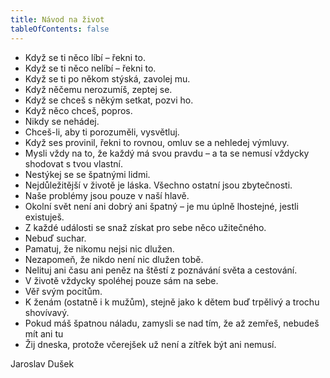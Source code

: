 ```yaml
---
title: Návod na život
tableOfContents: false
---
```


- Když se ti něco líbí – řekni to.
- Když se ti něco nelíbí – řekni to.
- Když se ti po někom stýská, zavolej mu.
- Když něčemu nerozumíš, zeptej se.
- Když se chceš s někým setkat, pozvi ho.
- Když něco chceš, popros.
- Nikdy se nehádej.
- Chceš-li, aby ti porozuměli, vysvětluj.
- Když ses provinil, řekni to rovnou, omluv se a nehledej výmluvy.
- Mysli vždy na to, že každý má svou pravdu – a ta se nemusí vždycky shodovat s tvou vlastní.
- Nestýkej se se špatnými lidmi.
- Nejdůležitější v životě je láska. Všechno ostatní jsou zbytečnosti.
- Naše problémy jsou pouze v naší hlavě.
- Okolní svět není ani dobrý ani špatný – je mu úplně lhostejné, jestli existuješ.
- Z každé události se snaž získat pro sebe něco užitečného.
- Nebuď suchar.
- Pamatuj, že nikomu nejsi nic dlužen.
- Nezapomeň, že nikdo není nic dlužen tobě.
- Nelituj ani času ani peněz na štěstí z poznávání světa a cestování.
- V životě vždycky spoléhej pouze sám na sebe.
- Věř svým pocitům.
- K ženám (ostatně i k mužům), stejně jako k dětem buď trpělivý a trochu shovívavý.
- Pokud máš špatnou náladu, zamysli se nad tím, že až zemřeš, nebudeš mít ani tu
- Žij dneska, protože včerejšek už není a zítřek být ani nemusí.

Jaroslav Dušek
